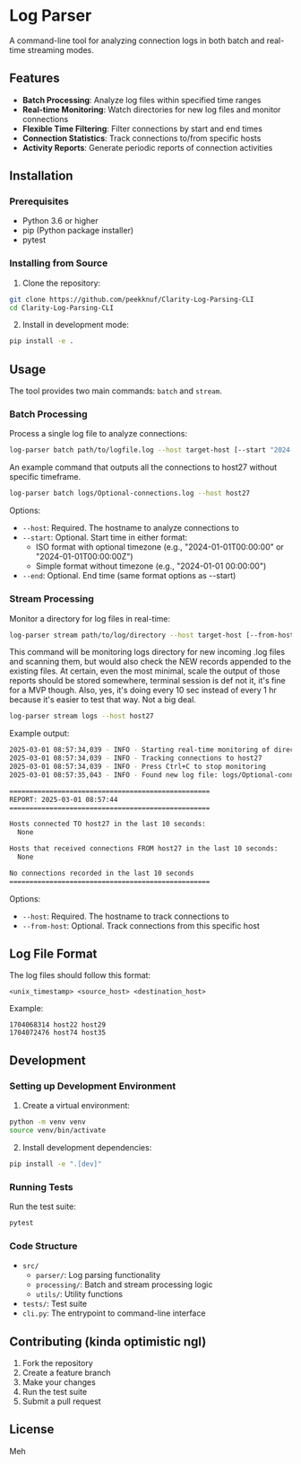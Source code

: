 # Log Parser
A command-line tool for analyzing connection logs in both batch and real-time streaming modes.

## Features
- **Batch Processing**: Analyze log files within specified time ranges
- **Real-time Monitoring**: Watch directories for new log files and monitor connections
- **Flexible Time Filtering**: Filter connections by start and end times
- **Connection Statistics**: Track connections to/from specific hosts
- **Activity Reports**: Generate periodic reports of connection activities
## Installation
### Prerequisites
- Python 3.6 or higher
- pip (Python package installer)
- pytest
### Installing from Source
1. Clone the repository:
```bash
git clone https://github.com/peekknuf/Clarity-Log-Parsing-CLI
cd Clarity-Log-Parsing-CLI
```
2. Install in development mode:
```bash
pip install -e .
```
## Usage
The tool provides two main commands: `batch` and `stream`.
### Batch Processing
Process a single log file to analyze connections:
```bash
log-parser batch path/to/logfile.log --host target-host [--start "2024-01-01 00:00:00"] [--end "2024-01-02 00:00:00"]
```
An example command that outputs all the connections to host27 without specific timeframe.
```bash
log-parser batch logs/Optional-connections.log --host host27
```
Options:
- `--host`: Required. The hostname to analyze connections to
- `--start`: Optional. Start time in either format:
  - ISO format with optional timezone (e.g., "2024-01-01T00:00:00" or "2024-01-01T00:00:00Z")
  - Simple format without timezone (e.g., "2024-01-01 00:00:00")
- `--end`: Optional. End time (same format options as --start)
### Stream Processing
Monitor a directory for log files in real-time:
```bash
log-parser stream path/to/log/directory --host target-host [--from-host source-host]
```
This command will be monitoring logs directory for new incoming .log files and scanning them, but would also check the NEW records appended to the existing files.
At certain, even the most minimal, scale the output of those reports should be stored somewhere, terminal session is def not it, it's fine for a MVP though.
Also, yes, it's doing every 10 sec instead of every 1 hr because it's easier to test that way. Not a big deal. 
```bash
log-parser stream logs --host host27
```
Example output:
```bash
2025-03-01 08:57:34,039 - INFO - Starting real-time monitoring of directory: logs
2025-03-01 08:57:34,039 - INFO - Tracking connections to host27
2025-03-01 08:57:34,039 - INFO - Press Ctrl+C to stop monitoring
2025-03-01 08:57:35,043 - INFO - Found new log file: logs/Optional-connections.log

==================================================
REPORT: 2025-03-01 08:57:44
==================================================

Hosts connected TO host27 in the last 10 seconds:
  None

Hosts that received connections FROM host27 in the last 10 seconds:
  None

No connections recorded in the last 10 seconds
==================================================
```
Options:
- `--host`: Required. The hostname to track connections to
- `--from-host`: Optional. Track connections from this specific host


## Log File Format
The log files should follow this format:
```
<unix_timestamp> <source_host> <destination_host>
```
Example:
```
1704068314 host22 host29
1704072476 host74 host35
```

## Development
### Setting up Development Environment
1. Create a virtual environment:
```bash
python -m venv venv
source venv/bin/activate 
```
2. Install development dependencies:
```bash
pip install -e ".[dev]"
```

### Running Tests
Run the test suite:
```bash
pytest
```
### Code Structure
- `src/`  
  - `parser/`: Log parsing functionality
  - `processing/`: Batch and stream processing logic  
  - `utils/`: Utility functions
- `tests/`: Test suite
- `cli.py`: The entrypoint to command-line interface

## Contributing (kinda optimistic ngl)
1. Fork the repository
2. Create a feature branch
3. Make your changes
4. Run the test suite
5. Submit a pull request

## License

Meh

 

